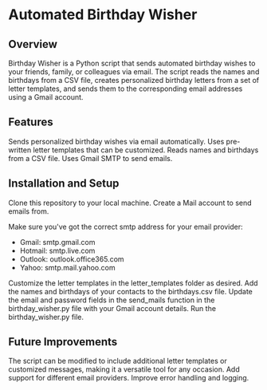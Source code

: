 # Automated Birthday Wisher

## Overview
Birthday Wisher is a Python script that sends automated birthday wishes to your friends, family, or colleagues via email. The script reads the names and birthdays from a CSV file, creates personalized birthday letters from a set of letter templates, and sends them to the corresponding email addresses using a Gmail account.

## Features
Sends personalized birthday wishes via email automatically.
Uses pre-written letter templates that can be customized.
Reads names and birthdays from a CSV file.
Uses Gmail SMTP to send emails.

## Installation and Setup
Clone this repository to your local machine.
Create a Mail account to send emails from.

Make sure you've got the correct smtp address for your email provider:
- Gmail: smtp.gmail.com 
- Hotmail: smtp.live.com 
- Outlook: outlook.office365.com
- Yahoo: smtp.mail.yahoo.com

Customize the letter templates in the letter_templates folder as desired.
Add the names and birthdays of your contacts to the birthdays.csv file.
Update the email and password fields in the send_mails function in the birthday_wisher.py file with your Gmail account details.
Run the birthday_wisher.py file.

## Future Improvements
The script can be modified to include additional letter templates or customized messages, making it a versatile tool for any occasion.
Add support for different email providers.
Improve error handling and logging.
